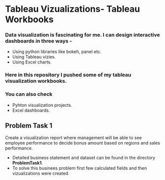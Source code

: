 # Tableau Vizualizations- Tableau Workbooks
### Data visualization is fascinating for me. I can design interactive dashboards in three ways -
- Using python libraries like bokeh, panel etc.
- Using Tableau vizies.
- Using Excel charts.
### Here in this repository I pushed some of my tableau visualization workbooks. 
### You can also check
- Pyhton visualization projects.
- Excel dashboards.

## Problem Task 1
Create a visualization report where management will be able to see employee performance to decide bonus amount based on regions and sales performance.
- Detailed business statement and dataset can be found in the directory **ProblemTask1**. 
- To solve this businees problem first few calculated fields and then vizualizations were created. 


